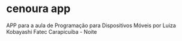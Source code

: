 # cenoura app
APP para a aula de Programação para Dispositivos Móveis por Luiza Kobayashi
Fatec Carapicuiba - Noite